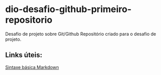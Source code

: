 # dio-desafio-github-primeiro-repositorio
Desafio de projeto sobre Git/Github
Repositório criado para o desafio de projeto.

## Links úteis:
[Sintaxe básica Markdown](https://www.markdownguide.org/basic-syntax/)
